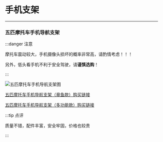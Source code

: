 # 手机支架
---

### 五匹摩托车手机导航支架

:::danger 注意

摩托车震动较大，手机摄像头损坏的概率非常高，请酌情考虑！！！

另外，低头看手机不利于安全驾驶，请**谨慎选购**！

:::

![五匹摩托车手机导航支架图](https://gitee.com/zhou/MoYouClubPic/raw/master/20210401155627.jpg)

[五匹摩托车手机导航支架（章鱼款）购买链接](https://detail.tmall.com/item.htm?id=589461985062)

[五匹摩托车手机导航支架（多功能款）购买链接](https://detail.tmall.com/item.htm?id=537638303844)

:::tip 点评

质量不错，配件丰富，安全牢固，价格也较贵

:::

